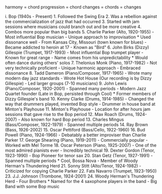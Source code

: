 harmony = chord progression = chord changes = chords = changes

i. Bop (1940s - Present)
    1. Followed the Swing Era
    2. Was a rebellion against the commercialization of jazz that had occurred
    3. Started with jam sessions where musicians could branch out and be more creative
    4. Combos more popular than big bands
    5. Charlie Parker (Alto, 1920-1955)
        - Most influential Bop musician 
        - Unique approach to improvisation
            * Used dissonance well
        - From Kansas City, Missouri (town known for blues)
        - Became addicted to heroin at 17
        - Known as "Bird"
    6. John Birks (Dizzy) Gillespie (Trumpet, 1917-1993)
        - Most influential Bop trumpet player
        - Known for great range
        - Name comes from his unpredictability
            * Would often dance during others' solos
    7. Thelonius Monk (Piano, 1917-1982)
        - Not very technically proficient
        - Unique harmonic approach
        - Embraced dissonance
    8. Tadd Dameron (Piano/Composer, 1917-1965)
        - Wrote many modern day jazz standards
        - Wrote Hot House (Our recording is by Dizzy Gillespie)
        - Led larger groups (7-10 musicians)
    9. John Lewis (Piano/Composer, 1920-2001)
        - Spanned many periods
        - Modern Jazz Quartet founder (Late in Bop, persisted through Cool)
            * Former members of Dizzy Gillespie's band
    10. Kenny Clarke (Drums, 1914-1985)
        - Changed the way that drummers played, invented Bop style
        - Drummer in house band at Minton's Playhouse
    11. Minton's Playhouse
        - Location for after hours jam sessions that gave rise to the Bop period
    12. Max Roach (Drums, 1924-2007)
        - Also known for hard Bop period
    13. Charles Mingus (Bass/Composer, 1922-1979)
        - Spanned multiple periods
    14. Ray Brown (Bass, 1926-2002)
    15. Oscar Pettiford (Bass/Cello, 1922-1960)
    16. Bud Powell (Piano, 1924-1966)
        - Debatably a better improviser than Charlie Parker
    17. George Shearing (Piano, 1919-2011)
        - Commercially popular
        - Worked with Mel Torme
    18. Oscar Peterson (Piano, 1925-2007)
        - One of the most admired pianists ever
        - Incredibly technical
    19. Dexter Gordon (Tenor, 1923-1990)
        - Bop Pioneer for tenor sax
    20. Stan Getz (Tenor, 1927-1991)
        - Spanned multiple periods
            * Cool, Bossa Nova
        - Member of Woody Herman's Thundering Herd
    21. Sonny Stitt (Alto/Tenor, 1924-1982)
        - Criticized for copying Charlie Parker
    22. Fats Navarro (Trumpet, 1923-1950)
    23. J.J. Johnson (Trombone, 1924-2001)
    24. Woody Herman's Thundering Herd
        - Four Brothers
          * Named for the 4 saxophone players in the band
        - Big Band with some Bop music
